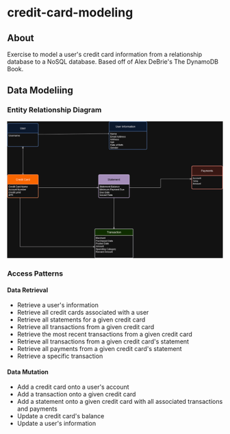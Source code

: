 # credit-card-modeling

## About
Exercise to model a user's credit card information from a relationship database to a NoSQL database. Based off of Alex DeBrie's The DynamoDB Book.

## Data Modeliing

### Entity Relationship Diagram
![entity-diagram](assets/erd.png)

### Access Patterns

#### Data Retrieval
- Retrieve a user's information
- Retrieve all credit cards associated with a user
- Retrieve all statements for a given credit card
- Retrieve all transactions from a given credit card
- Retrieve the most recent transactions from a given credit card
- Retrieve all transactions from a given credit card's statement
- Retrieve all payments from a given credit card's statement
- Retrieve a specific transaction

#### Data Mutation
- Add a credit card onto a user's account
- Add a transaction onto a given credit card
- Add a statement onto a given credit card with all associated transactions and payments
- Update a credit card's balance
- Update a user's information
